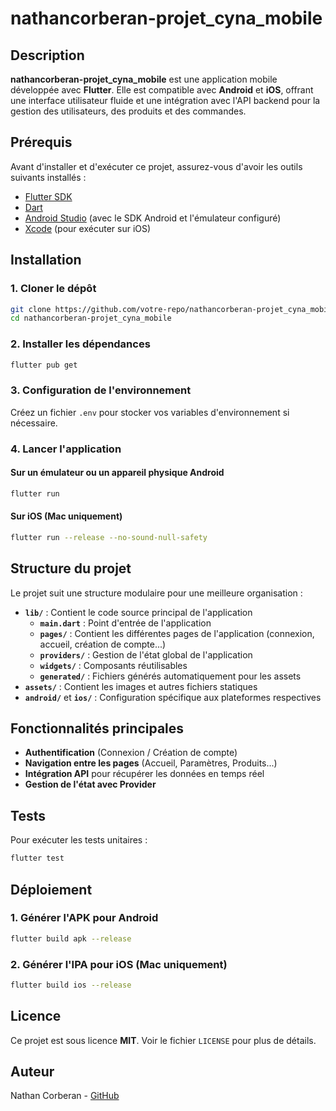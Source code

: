 # nathancorberan-projet_cyna_mobile

## Description
**nathancorberan-projet_cyna_mobile** est une application mobile développée avec **Flutter**. Elle est compatible avec **Android** et **iOS**, offrant une interface utilisateur fluide et une intégration avec l'API backend pour la gestion des utilisateurs, des produits et des commandes.

## Prérequis
Avant d'installer et d'exécuter ce projet, assurez-vous d'avoir les outils suivants installés :

- [Flutter SDK](https://flutter.dev/docs/get-started/install)
- [Dart](https://dart.dev/get-dart)
- [Android Studio](https://developer.android.com/studio) (avec le SDK Android et l'émulateur configuré)
- [Xcode](https://developer.apple.com/xcode/) (pour exécuter sur iOS)

## Installation

### 1. Cloner le dépôt
```sh
git clone https://github.com/votre-repo/nathancorberan-projet_cyna_mobile.git
cd nathancorberan-projet_cyna_mobile
```

### 2. Installer les dépendances
```sh
flutter pub get
```

### 3. Configuration de l'environnement
Créez un fichier `.env` pour stocker vos variables d'environnement si nécessaire.

### 4. Lancer l'application
#### Sur un émulateur ou un appareil physique Android
```sh
flutter run
```
#### Sur iOS (Mac uniquement)
```sh
flutter run --release --no-sound-null-safety
```

## Structure du projet
Le projet suit une structure modulaire pour une meilleure organisation :

- **`lib/`** : Contient le code source principal de l'application
  - **`main.dart`** : Point d'entrée de l'application
  - **`pages/`** : Contient les différentes pages de l'application (connexion, accueil, création de compte...)
  - **`providers/`** : Gestion de l'état global de l'application
  - **`widgets/`** : Composants réutilisables
  - **`generated/`** : Fichiers générés automatiquement pour les assets
- **`assets/`** : Contient les images et autres fichiers statiques
- **`android/`** et **`ios/`** : Configuration spécifique aux plateformes respectives

## Fonctionnalités principales
- **Authentification** (Connexion / Création de compte)
- **Navigation entre les pages** (Accueil, Paramètres, Produits...)
- **Intégration API** pour récupérer les données en temps réel
- **Gestion de l'état avec Provider**

## Tests
Pour exécuter les tests unitaires :
```sh
flutter test
```

## Déploiement
### 1. Générer l'APK pour Android
```sh
flutter build apk --release
```
### 2. Générer l'IPA pour iOS (Mac uniquement)
```sh
flutter build ios --release
```

## Licence
Ce projet est sous licence **MIT**. Voir le fichier `LICENSE` pour plus de détails.

## Auteur
Nathan Corberan - [GitHub](https://github.com/nathancorberan)

